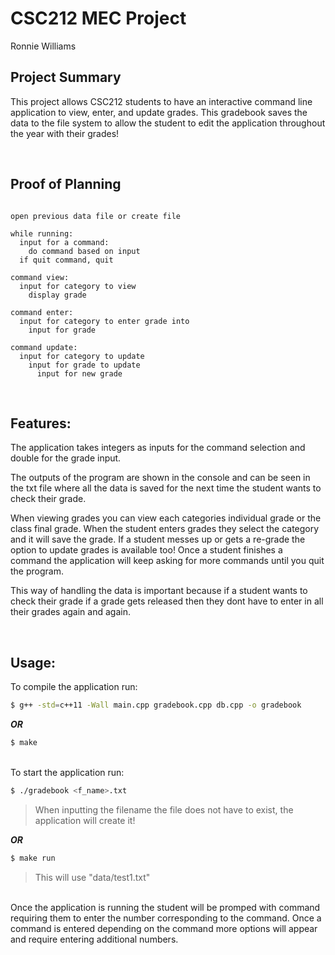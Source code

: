 # CSC212 MEC Project

Ronnie Williams

## Project Summary
This project allows CSC212 students to have an interactive command line application to view, enter, and update grades. This gradebook saves the data to the file system to allow the student to edit the application throughout the year with their grades!

<br>

## Proof of Planning
```text

open previous data file or create file

while running:
  input for a command:
    do command based on input
  if quit command, quit

command view:
  input for category to view
    display grade

command enter:
  input for category to enter grade into
    input for grade

command update:
  input for category to update
    input for grade to update
      input for new grade
```

<br>

## Features:
The application takes integers as inputs for the command selection and double for the grade input.

The outputs of the program are shown in the console and can be seen in the txt file where all the data is saved for the next time the student wants to check their grade.

When viewing grades you can view each categories individual grade or the class final grade. When the student enters grades they select the category and it will save the grade. If a student messes up or gets a re-grade the option to update grades is available too! Once a student finishes a command the application will keep asking for more commands until you quit the program.

This way of handling the data is important because if a student wants to check their grade if a grade gets released then they dont have to enter in all their grades again and again.

<br>

## Usage:

To compile the application run:
```bash
$ g++ -std=c++11 -Wall main.cpp gradebook.cpp db.cpp -o gradebook
```
***OR***
```bash
$ make
```
<br>
To start the application run:

```bash
$ ./gradebook <f_name>.txt
```
>When inputting the filename the file does not have to exist, the application will create it!

***OR***
```bash
$ make run
```
>This will use "data/test1.txt"

<br>
Once the application is running the student will be promped with command requiring them to enter the number corresponding to the command. Once a command is entered depending on the command more options will appear and require entering additional numbers.